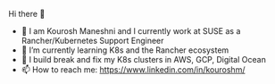 Hi there 👋

- 🔭 I am Kourosh Maneshni and I currently work at SUSE as a Rancher/Kubernetes Support Engineer
- 🌱 I’m currently learning K8s and the Rancher ecosystem
- :wrench: I build break and fix my K8s clusters in AWS, GCP, Digital Ocean
- 📫 How to reach me: https://www.linkedin.com/in/kouroshm/
